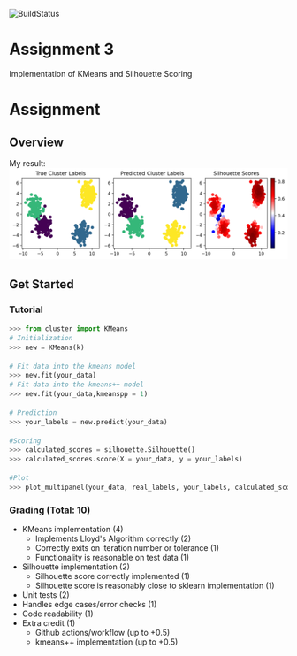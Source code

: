 ![BuildStatus](https://github.com/AmazonRF/HW3-Clustering/actions/workflows/pytest.yml/badge.svg?event=push)


# Assignment 3
Implementation of KMeans and Silhouette Scoring

# Assignment

## Overview
My result:
![myoutput-data](figures/myoutput.png)

## Get Started 

### Tutorial


```python
>>> from cluster import KMeans 
# Initialization
>>> new = KMeans(k)

# Fit data into the kmeans model
>>> new.fit(your_data)
# Fit data into the kmeans++ model
>>> new.fit(your_data,kmeanspp = 1)

# Prediction
>>> your_labels = new.predict(your_data)

#Scoring
>>> calculated_scores = silhouette.Silhouette()
>>> calculated_scores.score(X = your_data, y = your_labels)

#Plot
>>> plot_multipanel(your_data, real_labels, your_labels, calculated_scores.perpointscore)
```

### Grading (Total: 10)
* KMeans implementation (4)
  * Implements Lloyd's Algorithm correctly (2)
  * Correctly exits on iteration number or tolerance (1)
  * Functionality is reasonable on test data (1) 
* Silhouette implementation (2)
  * Silhouette score  correctly implemented (1)
  * Silhouette score is reasonably close to sklearn implementation (1)
* Unit tests (2)
* Handles edge cases/error checks (1) 
* Code readability (1)
* Extra credit (1)
  * Github actions/workflow (up to +0.5)
  * kmeans++ implementation (up to +0.5)

